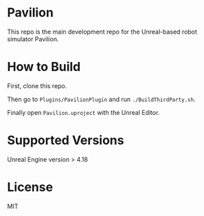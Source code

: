 # Pavilion

This repo is the main development repo for the Unreal-based robot simulator Pavilion.

# How to Build

First, clone this repo.

Then go to `Plugins/PavilionPlugin` and run `./BuildThirdParty.sh`.

Finally open `Pavilion.uproject` with the Unreal Editor.

# Supported Versions

Unreal Engine version > 4.18

# License

MIT
